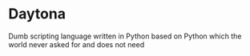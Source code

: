 # Daytona
Dumb scripting language written in Python based on Python which the world never asked for and does not need
